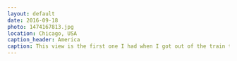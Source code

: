 ```yaml
---
layout: default
date: 2016-09-18
photo: 1474167813.jpg
location: Chicago, USA
caption_header: America
caption: This view is the first one I had when I got out of the train to get closer to Chicago city center. A massive road, huge traffic jam, lots of cars and trucks, etc. Well... Welcome to America!
---
```

